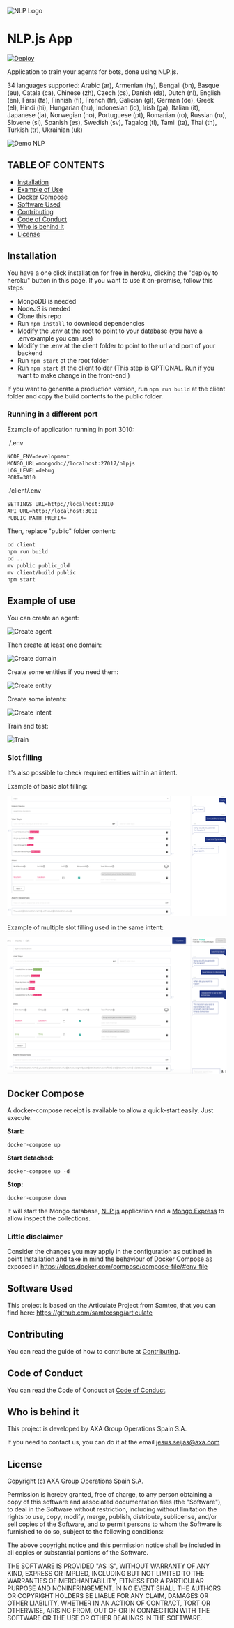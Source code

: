 ![NLP Logo](./screenshots/nlplogo.gif)

# NLP.js App

[![Deploy](https://www.herokucdn.com/deploy/button.svg)](https://heroku.com/deploy)

Application to train your agents for bots, done using NLP.js.

34 languages supported: Arabic (ar), Armenian (hy), Bengali (bn), Basque (eu), Catala (ca), Chinese (zh), Czech (cs), Danish (da), Dutch (nl), English (en), Farsi (fa), Finnish (fi), French (fr), Galician (gl), German (de), Greek (el), Hindi (hi), Hungarian (hu), Indonesian (id), Irish (ga), Italian (it), Japanese (ja), Norwegian (no), Portuguese (pt), Romanian (ro), Russian (ru), Slovene (sl), Spanish (es), Swedish (sv), Tagalog (tl), Tamil (ta), Thai (th), Turkish (tr), Ukrainian (uk)

![Demo NLP](./screenshots/demonlp.gif)

## TABLE OF CONTENTS

<!--ts-->

- [Installation](#installation)
- [Example of Use](#example-of-use)
- [Docker Compose](#docker-compose)
- [Software Used](#software-used)
- [Contributing](#contributing)
- [Code of Conduct](#code-of-conduct)
- [Who is behind it](#who-is-behind-it)
- [License](#license.md)
  <!--te-->

## Installation

You have a one click installation for free in heroku, clicking the "deploy to heroku" button in this page.
If you want to use it on-premise, follow this steps:

- MongoDB is needed
- NodeJS is needed
- Clone this repo
- Run `npm install` to download dependencies
- Modify the .env at the root to point to your database (you have a .envexample you can use)
- Modify the .env at the client folder to point to the url and port of your backend
- Run `npm start` at the root folder
- Run `npm start` at the client folder (This step is OPTIONAL. Run if you want to make change in the front-end )

If you want to generate a production version, run `npm run build` at the client folder and copy the build contents to the public folder.

### Running in a different port

Example of application running in port 3010:

./.env

```shell
NODE_ENV=development
MONGO_URL=mongodb://localhost:27017/nlpjs
LOG_LEVEL=debug
PORT=3010
```

./client/.env

```shell
SETTINGS_URL=http://localhost:3010
API_URL=http://localhost:3010
PUBLIC_PATH_PREFIX=
```

Then, replace "public" folder content:

```shell
cd client
npm run build
cd ..
mv public public_old
mv client/build public
npm start
```

## Example of use

You can create an agent:

![Create agent](./screenshots/create-agent.png)

Then create at least one domain:

![Create domain](./screenshots/create-domain.png)

Create some entities if you need them:

![Create entity](./screenshots/create-entity.png)

Create some intents:

![Create intent](./screenshots/create-intent.png)

Train and test:

![Train](./screenshots/train.png)

### Slot filling

It's also possible to check required entities within an intent.

Example of basic slot filling:

![Basic slot filling](./screenshots/slot-filling.png)

Example of multiple slot filling used in the same intent:

![Multiple slot filling](./screenshots/slot-filling-2.png)

## Docker Compose

A docker-compose receipt is available to allow a quick-start easily. Just execute:

**Start:**

```docker
docker-compose up
```

**Start detached:**

```docker
docker-compose up -d
```

**Stop:**

```docker
docker-compose down
```

It will start the Mongo database, [NLP.js](http://localhost:3000 "NLP.js app at localhost") application and a [Mongo Express](http://localhost:8081 "Mongo-Express at localhost") to allow inspect the collections.

### Little disclaimer

Consider the changes you may apply in the configuration as outlined in point [Installation](#installation) and take in mind the behaviour of Docker Compose as exposed in <https://docs.docker.com/compose/compose-file/#env_file>

## Software Used

This project is based on the Articulate Project from Samtec, that you can find here: <https://github.com/samtecspg/articulate>

## Contributing

You can read the guide of how to contribute at [Contributing](https://github.com/axa-group/nlp.js-app/blob/master/CONTRIBUTING.md).

## Code of Conduct

You can read the Code of Conduct at [Code of Conduct](https://github.com/axa-group/nlp.js-app/blob/master/CODE_OF_CONDUCT.md).

## Who is behind it

This project is developed by AXA Group Operations Spain S.A.

If you need to contact us, you can do it at the email jesus.seijas@axa.com

## License

Copyright (c) AXA Group Operations Spain S.A.

Permission is hereby granted, free of charge, to any person obtaining
a copy of this software and associated documentation files (the
"Software"), to deal in the Software without restriction, including
without limitation the rights to use, copy, modify, merge, publish,
distribute, sublicense, and/or sell copies of the Software, and to
permit persons to whom the Software is furnished to do so, subject to
the following conditions:

The above copyright notice and this permission notice shall be
included in all copies or substantial portions of the Software.

THE SOFTWARE IS PROVIDED "AS IS", WITHOUT WARRANTY OF ANY KIND,
EXPRESS OR IMPLIED, INCLUDING BUT NOT LIMITED TO THE WARRANTIES OF
MERCHANTABILITY, FITNESS FOR A PARTICULAR PURPOSE AND
NONINFRINGEMENT. IN NO EVENT SHALL THE AUTHORS OR COPYRIGHT HOLDERS BE
LIABLE FOR ANY CLAIM, DAMAGES OR OTHER LIABILITY, WHETHER IN AN ACTION
OF CONTRACT, TORT OR OTHERWISE, ARISING FROM, OUT OF OR IN CONNECTION
WITH THE SOFTWARE OR THE USE OR OTHER DEALINGS IN THE SOFTWARE.
